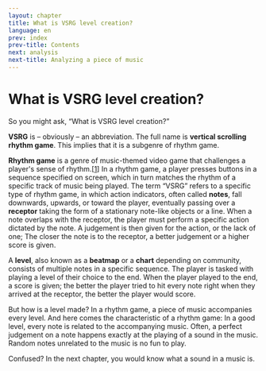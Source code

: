 ```yaml
---
layout: chapter
title: What is VSRG level creation?
language: en
prev: index
prev-title: Contents
next: analysis
next-title: Analyzing a piece of music
---
```


# What is VSRG level creation?

So you might ask, &ldquo;What is VSRG level creation?&rdquo;

**VSRG** is &ndash; obviously &ndash; an abbreviation. The full name is
**vertical scrolling rhythm game**. This implies that it is a subgenre
of rhythm game.

**Rhythm game** is a genre of music-themed video game that challenges
a player's sense of rhythm.\[[1]\] In a rhythm game, a player presses
buttons in a sequence specified on screen, which in turn matches the
rhythm of a specific track of music being played. The term
&ldquo;VSRG&rdquo; refers to a specific type of rhythm game, in which
action indicators, often called **notes**, fall downwards, upwards,
or toward the player, eventually passing over a **receptor** taking the
form of a stationary note-like objects or a line. When a note overlaps
with the receptor, the player must perform a specific action dictated
by the note. A judgement is then given for the action, or the lack of
one; The closer the note is to the receptor, a better judgement or a
higher score is given.

A **level**, also known as a **beatmap** or a **chart** depending on
community, consists of multiple notes in a specific sequence. The
player is tasked with playing a level of their choice to the end. When
the player played to the end, a score is given; the better the player
tried to hit every note right when they arrived at the receptor, the
better the player would score.

But how is a level made? In a rhythm game, a piece of music accompanies
every level. And here comes the characteristic of a rhythm game: In a
good level, every note is related to the accompanying music. Often, a
perfect judgement on a note happens exactly at the playing of a sound
in the music. Random notes unrelated to the music is no fun to play.

Confused? In the next chapter, you would know what a sound in a music
is.

[1]: https://en.wikipedia.org/wiki/Rhythm_game
